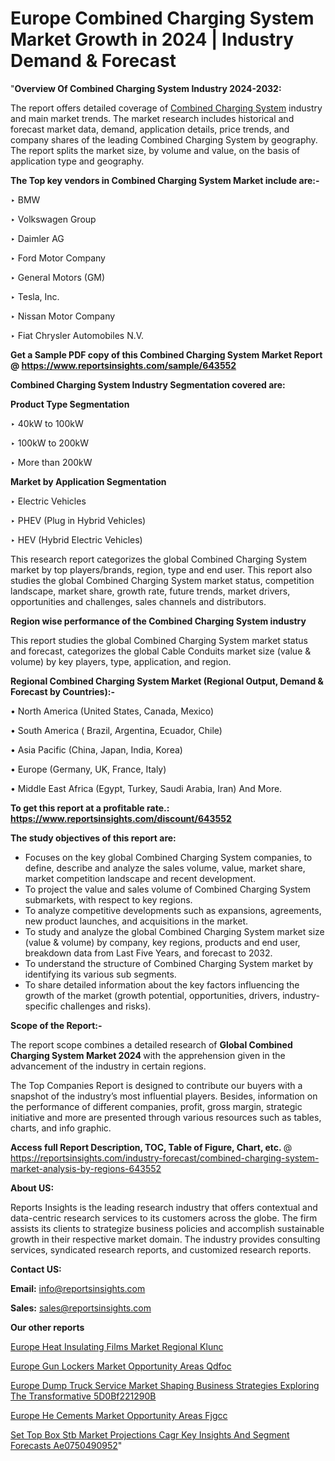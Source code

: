 # Europe Combined Charging System Market Growth in 2024 | Industry Demand & Forecast

"<strong>Overview Of Combined Charging System Industry 2024-2032:</strong>

The report offers detailed coverage of <a href=https://www.reportsinsights.com/sample/643552>Combined Charging System</a> industry and main market trends. The market research includes historical and forecast market data, demand, application details, price trends, and company shares of the leading Combined Charging System by geography. The report splits the market size, by volume and value, on the basis of application type and geography.

<strong>The Top key vendors in Combined Charging System Market include are:- </strong>

‣ BMW

‣ Volkswagen Group

‣ Daimler AG

‣ Ford Motor Company

‣ General Motors (GM)

‣ Tesla, Inc.

‣ Nissan Motor Company

‣ Fiat Chrysler Automobiles N.V.

<strong>Get a Sample PDF copy of this Combined Charging System Market Report </strong><strong>@ <a href=https://www.reportsinsights.com/sample/643552 style=color:#0000ff;>https://www.reportsinsights.com/sample/643552</a> </strong>

<strong>Combined Charging System Industry Segmentation covered are:</strong>

<strong>Product Type Segmentation</strong>

‣ 40kW to 100kW

‣ 100kW to 200kW

‣ More than 200kW

<strong>Market by Application Segmentation</strong>

‣ Electric Vehicles

‣ PHEV (Plug in Hybrid Vehicles)

‣ HEV (Hybrid Electric Vehicles)

This research report categorizes the global Combined Charging System market by top players/brands, region, type and end user. This report also studies the global Combined Charging System market status, competition landscape, market share, growth rate, future trends, market drivers, opportunities and challenges, sales channels and distributors.

<strong>Region wise performance of the Combined Charging System industry</strong><strong> </strong>

This report studies the global Combined Charging System market status and forecast, categorizes the global Cable Conduits market size (value &amp; volume) by key players, type, application, and region. 

<strong>Regional Combined Charging System Market (Regional Output, Demand &amp; Forecast by Countries):-</strong>

• North America (United States, Canada, Mexico)

• South America ( Brazil, Argentina, Ecuador, Chile)

• Asia Pacific (China, Japan, India, Korea)

• Europe (Germany, UK, France, Italy)

• Middle East Africa (Egypt, Turkey, Saudi Arabia, Iran) And More.

<strong>To get this report at a profitable rate.: <a href=https://www.reportsinsights.com/discount/643552 style=color:#0000ff;>https://www.reportsinsights.com/discount/643552</a></strong>

<strong>The study objectives of this report are:</strong>
<ul>
  <li>Focuses on the key global Combined Charging System companies, to define, describe and analyze the sales volume, value, market share, market competition landscape and recent development.</li>
  <li>To project the value and sales volume of Combined Charging System submarkets, with respect to key regions.</li>
  <li>To analyze competitive developments such as expansions, agreements, new product launches, and acquisitions in the market.</li>
  <li>To study and analyze the global Combined Charging System market size (value &amp; volume) by company, key regions, products and end user, breakdown data from Last Five Years, and forecast to 2032.</li>
  <li>To understand the structure of Combined Charging System market by identifying its various sub segments.</li>
  <li>To share detailed information about the key factors influencing the growth of the market (growth potential, opportunities, drivers, industry-specific challenges and risks).</li>
</ul>
<strong>Scope of the Report:-</strong><strong> </strong>

The report scope combines a detailed research of <strong>Global Combined Charging System Market 2024 </strong>with the apprehension given in the advancement of the industry in certain regions.

The Top Companies Report is designed to contribute our buyers with a snapshot of the industry’s most influential players. Besides, information on the performance of different companies, profit, gross margin, strategic initiative and more are presented through various resources such as tables, charts, and info graphic.

<strong>Access full Report Description, TOC, Table of Figure, Chart, etc. </strong>@   <a href=https://reportsinsights.com/industry-forecast/combined-charging-system-market-analysis-by-regions-643552 style=color:#0000ff;>https://reportsinsights.com/industry-forecast/combined-charging-system-market-analysis-by-regions-643552</a>

<strong>About US:</strong>

Reports Insights is the leading research industry that offers contextual and data-centric research services to its customers across the globe. The firm assists its clients to strategize business policies and accomplish sustainable growth in their respective market domain. The industry provides consulting services, syndicated research reports, and customized research reports.

<strong>Contact US:</strong>

<p class=""""><b>Email:</b> <a href=mailto:info@reportsinsights.com>info@reportsinsights.com</a></p>
<p class=""""><b>Sales:</b> <a href=mailto:sales@reportsinsights.com>sales@reportsinsights.com</a></p>

<strong>Our other reports</strong>

<a href=https://www.linkedin.com/pulse/europe-heat-insulating-films-market-regional-klunc/>Europe Heat Insulating Films Market Regional Klunc</a>

<a href=https://www.linkedin.com/pulse/europe-gun-lockers-market-opportunity-areas-qdfoc/>Europe Gun Lockers Market Opportunity Areas Qdfoc</a>

<a href=https://medium.com/@yadavahaan91/europe-dump-truck-service-market-shaping-business-strategies-exploring-the-transformative-5d0bf221290b>Europe Dump Truck Service Market Shaping Business Strategies Exploring The Transformative 5D0Bf221290B</a>

<a href=https://www.linkedin.com/pulse/europe-he-cements-market-opportunity-areas-fjgcc/>Europe He Cements Market Opportunity Areas Fjgcc</a>

<a href=https://medium.com/@tidke9676/set-top-box-stb-market-projections-cagr-key-insights-and-segment-forecasts-ae0750490952>Set Top Box Stb Market Projections Cagr Key Insights And Segment Forecasts Ae0750490952</a>"
